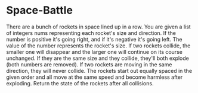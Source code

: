 # Space-Battle
There are a bunch of rockets in space lined up in a row. You are given a list of integers nums representing each rocket's size and direction. If the number is positive it's going right, and if it's negative it's going left. The value of the number represents the rocket's size. If two rockets collide, the smaller one will disappear and the larger one will continue on its course unchanged. If they are the same size and they collide, they'll both explode (both numbers are removed). If two rockets are moving in the same direction, they will never collide. The rockets start out equally spaced in the given order and all move at the same speed and become harmless after exploding. Return the state of the rockets after all collisions.
